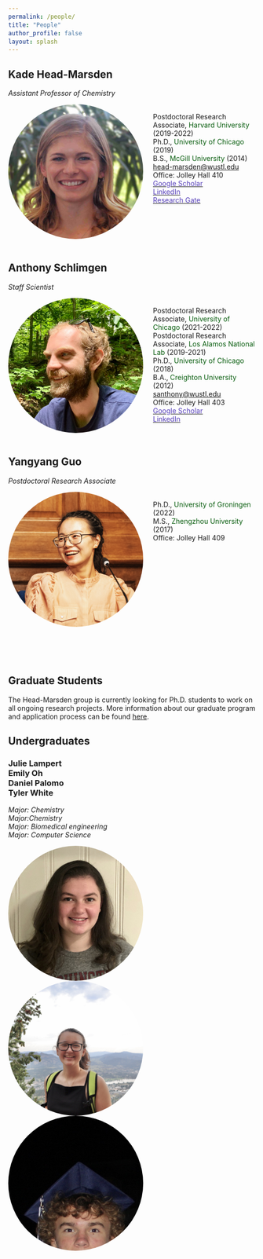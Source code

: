```yaml
---
permalink: /people/
title: "People"
author_profile: false
layout: splash
---
```

  


## Kade Head-Marsden  
*Assistant Professor of Chemistry*

<div class="column selected-category-label small-7 medium-9">
   <div id="image" class="label-image"> <img src="/assets/images/KHM.jpg" style = "object-fit: cover;                                 
  width: 275px;
  height: 275px;
  object-position: center 40%;
  float:left; border-radius:50%; margin: 0px 20px 0px 0px;"></div>
   <div id="category" class="label-category">
     <br> Postdoctoral Research Associate, <span style="color: #075c0d;">Harvard University</span> (2019-2022)  
     <br> Ph.D., <span style="color: #075c0d;">University of Chicago</span> (2019)  
     <br> B.S., <span style="color: #075c0d;">McGill University</span> (2014)  
     <br> <a href = "mailto: head-marsden@wustl.edu">head-marsden@wustl.edu</a>
     <br> Office: Jolley Hall 410 
     <br> <a href = "https://scholar.google.com/citations?user=b-ICXpQAAAAJ&hl=en"> <span style="color: #563fbaff;">Google Scholar</span> </a> 
     <br> <a href = "https://www.linkedin.com/in/kheadmarsden/"> <span style="color: #563fbaff;">LinkedIn</span> </a>  
     <br> <a href = "https://www.researchgate.net/profile/Kade-Head-Marsden"> <span style="color: #563fbaff;">Research Gate</span> </a> 
     </div>
</div>

<br />

## Anthony Schlimgen
*Staff Scientist*

<div class="column selected-category-label small-7 medium-9">
   <div id="image" class="label-image"> <img src="/assets/images/AWS.jpeg" style = "object-fit: cover;
  width: 275px;
  height: 275px;
  object-position: center 30%;
  float:left; border-radius:50%; margin: 0px 20px 0px 0px;">  </div>
   <div id="category" class="label-category">
     <br> Postdoctoral Research Associate, <span style="color: #075c0d;">University of Chicago</span> (2021-2022) 
     <br> Postdoctoral Research Associate, <span style="color: #075c0d;">Los Alamos National Lab</span> (2019-2021)
     <br> Ph.D., <span style="color: #075c0d;">University of Chicago</span> (2018) 
     <br> B.A., <span style="color: #075c0d;">Creighton University</span> (2012)  
     <br> <a href = "mailto: santhony@wustl.edu">santhony@wustl.edu</a>  
     <br> Office: Jolley Hall 403
     <br> <a href = "https://scholar.google.com/citations?user=FNTA_00AAAAJ&hl=en&oi=sra"> <span style="color: #563fbaff;">Google Scholar</span> </a> 
     <br> <a href = "https://www.linkedin.com/in/anthony-schlimgen-477649152/"> <span style="color: #563fbaff;">LinkedIn</span> </a>  
     </div>
</div>

<br />

## Yangyang Guo
*Postdoctoral Research Associate*

<div class="column selected-category-label small-7 medium-9">
   <div id="image" class="label-image"> <img src="/assets/images/YG.png" style = "object-fit: cover;
  width: 275px;
  height: 275px;
  object-position: center 30%;
  float:left; border-radius:50%; margin: 0px 20px 0px 0px;">  </div>
   <div id="category" class="label-category">
     <br> Ph.D., <span style="color: #075c0d;">University of Groningen</span> (2022) 
     <br> M.S., <span style="color: #075c0d;">Zhengzhou University</span> (2017)   
     <br> Office: Jolley Hall 409  
     </div>
</div>

<br />
<br />
<br />
<br />
  
## Graduate Students

The Head-Marsden group is currently looking for Ph.D. students to work on all ongoing research projects. More information about our graduate program and application process can be found <a href="https://chemistry.wustl.edu/graduate">here</a>. 

## Undergraduates

### Julie Lampert <br /> Emily Oh <br /> Daniel Palomo <br /> Tyler White
*Major: Chemistry* <br /> *Major:Chemistry*  <br />  *Major: Biomedical engineering*  <br /> *Major: Computer Science*

<div class="column selected-category-label small-7 medium-9">
   <div id="image" class="label-image"> <img src="/assets/images/JSL.jpg" style = "object-fit: cover;
  width: 275px;
  height: 275px;
  object-position: center 30%;
  float:left; border-radius:50%; margin: 0px 20px 0px 0px;">  </div>
</div>
<div class="column selected-category-label small-7 medium-9">
   <div id="image" class="label-image"> <img src="/assets/images/EO.jpeg" style = "object-fit: cover;
  width: 275px;
  height: 275px;
  object-position: center 30%;
  float:left; border-radius:50%; margin: 0px 20px 0px 0px;">  </div>
</div>
<div class="column selected-category-label small-7 medium-9">
   <div id="image" class="label-image"> <img src="/assets/images/TW.jpg" style = "object-fit: cover;
  width: 275px;
  height: 275px;
  object-position: center 30%;
  float:left; border-radius:50%; margin: 0px 20px 0px 0px;">  </div>
</div>



